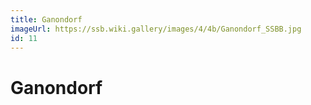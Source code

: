 ```yaml
---
title: Ganondorf
imageUrl: https://ssb.wiki.gallery/images/4/4b/Ganondorf_SSBB.jpg
id: 11
---
```


# Ganondorf
  